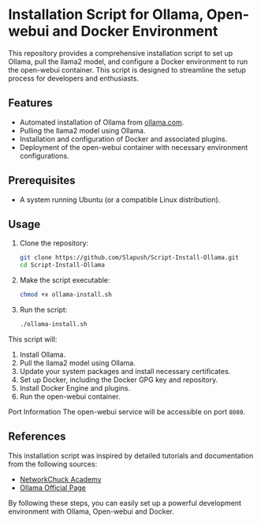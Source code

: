 # Installation Script for Ollama, Open-webui and Docker Environment

This repository provides a comprehensive installation script to set up Ollama, pull the llama2 model, and configure a Docker environment to run the open-webui container. This script is designed to streamline the setup process for developers and enthusiasts.

## Features

- Automated installation of Ollama from [ollama.com](https://ollama.com/download).
- Pulling the llama2 model using Ollama.
- Installation and configuration of Docker and associated plugins.
- Deployment of the open-webui container with necessary environment configurations.

## Prerequisites

- A system running Ubuntu (or a compatible Linux distribution).

## Usage

1. Clone the repository:
   ```sh
   git clone https://github.com/Slapush/Script-Install-Ollama.git
   cd Script-Install-Ollama
   ```

2. Make the script executable:
   ```sh
   chmod +x ollama-install.sh
   ```

3. Run the script:
   ```sh
   ./ollama-install.sh
   ```

This script will:

1. Install Ollama.
2. Pull the llama2 model using Ollama.
3. Update your system packages and install necessary certificates.
4. Set up Docker, including the Docker GPG key and repository.
5. Install Docker Engine and plugins.
6. Run the open-webui container.

Port Information
The open-webui service will be accessible on port ``8080``.

## References

This installation script was inspired by detailed tutorials and documentation from the following sources:

- [NetworkChuck Academy](https://academy.networkchuck.com/products/youtube-videos/categories/2155282450/posts/2177513911)
- [Ollama Official Page](https://ollama.com/download)

By following these steps, you can easily set up a powerful development environment with Ollama, Open-webui and Docker.
